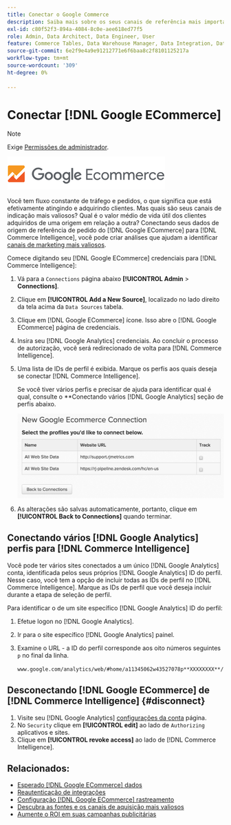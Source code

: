 ```yaml
---
title: Conectar o Google Commerce
description: Saiba mais sobre os seus canais de referência mais importantes.
exl-id: c80f52f3-894a-4084-8c0e-aee618ed77f5
role: Admin, Data Architect, Data Engineer, User
feature: Commerce Tables, Data Warehouse Manager, Data Integration, Data Import/Export
source-git-commit: 6e2f9e4a9e91212771e6f6baa8c2f8101125217a
workflow-type: tm+mt
source-wordcount: '309'
ht-degree: 0%

---
```


# Conectar [!DNL Google ECommerce]

>[!NOTE]
>
>Exige [Permissões de administrador](../../../administrator/user-management/user-management.md).

![](../../../assets/google-ecommerce-logo.png)

Você tem fluxo constante de tráfego e pedidos, o que significa que está efetivamente atingindo e adquirindo clientes. Mas quais são seus canais de indicação mais valiosos? Qual é o valor médio de vida útil dos clientes adquiridos de uma origem em relação a outra? Conectando seus dados de origem de referência de pedido do [!DNL Google ECommerce] para [!DNL Commerce Intelligence], você pode criar análises que ajudam a identificar [canais de marketing mais valiosos](../../../data-analyst/analysis/most-value-source-channel.md).

Comece digitando seu [!DNL Google ECommerce] credenciais para [!DNL Commerce Intelligence]:

1. Vá para a `Connections` página abaixo **[!UICONTROL Admin** > **Connections]**.

1. Clique em **[!UICONTROL Add a New Source]**, localizado no lado direito da tela acima da `Data Sources` tabela.

1. Clique em [!DNL Google ECommerce] ícone. Isso abre o [!DNL Google ECommerce] página de credenciais.

1. Insira seu [!DNL Google Analytics] credenciais. Ao concluir o processo de autorização, você será redirecionado de volta para [!DNL Commerce Intelligence].

1. Uma lista de IDs de perfil é exibida. Marque os perfis aos quais deseja se conectar [!DNL Commerce Intelligence].

   Se você tiver vários perfis e precisar de ajuda para identificar qual é qual, consulte o **Conectando vários [!DNL Google Analytics] seção de perfis abaixo.

   ![](../../../assets/conn-mult-ga-profiles.png)<!--{: width="500"}-->

1. As alterações são salvas automaticamente, portanto, clique em **[!UICONTROL Back to Connections]** quando terminar.

## Conectando vários [!DNL Google Analytics] perfis para [!DNL Commerce Intelligence]

Você pode ter vários sites conectados a um único [!DNL Google Analytics] conta, identificada pelos seus próprios [!DNL Google Analytics] ID do perfil. Nesse caso, você tem a opção de incluir todas as IDs de perfil no [!DNL Commerce Intelligence]. Marque as IDs de perfil que você deseja incluir durante a etapa de seleção de perfil.

Para identificar o de um site específico [!DNL Google Analytics] ID do perfil:

1. Efetue logon no [!DNL Google Analytics].
1. Ir para o site específico [!DNL Google Analytics] painel.
1. Examine o URL - a ID do perfil corresponde aos oito números seguintes `p` no final da linha.

   `www.google.com/analytics/web/#home/a11345062w43527078p**XXXXXXXX**/`

## Desconectando [!DNL Google ECommerce] de [!DNL Commerce Intelligence] {#disconnect}

1. Visite seu [!DNL Google Analytics] [configurações da conta](https://www.google.com/account/about/?hl=en) página.
1. No `Security` clique em **[!UICONTROL edit]** ao lado de `Authorizing` aplicativos e sites.
1. Clique em **[!UICONTROL revoke access]** ao lado de [!DNL Commerce Intelligence].

## Relacionados:

* [Esperado [!DNL Google ECommerce] dados](../integrations/google-ecommerce-data.md)
* [Reautenticação de integrações](https://experienceleague.adobe.com/docs/commerce-knowledge-base/kb/how-to/mbi-reauthenticating-integrations.html)
* [Configuração [!DNL Google ECommerce] rastreamento](https://support.google.com/analytics/answer/1009612?hl=en)
* [Descubra as fontes e os canais de aquisição mais valiosos](../../analysis/most-value-source-channel.md)
* [Aumente o ROI em suas campanhas publicitárias](../../analysis/roi-ad-camp.md)
